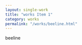 ```yaml
---
layout: single-work
title: "works Item 1"
category: works
permalink: "/works/beeline.html"
---
```


beeline

